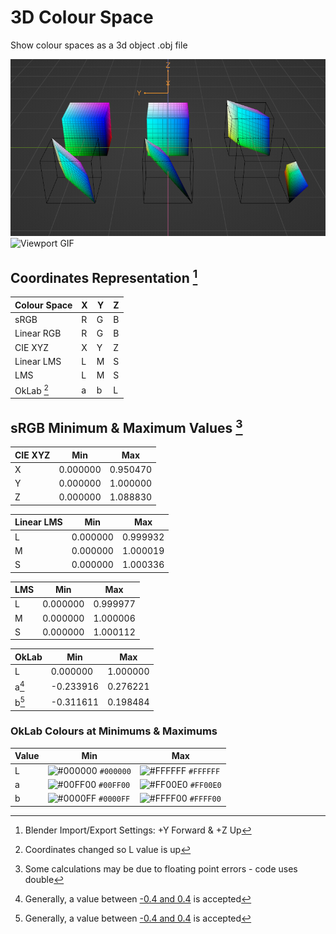 # 3D Colour Space
Show colour spaces as a 3d object .obj file

![Viewport](data/viewport.png)
![Viewport GIF](data/viewport_gif.gif)
<!-- https://convertio.co -->

## Coordinates Representation [^1]

| Colour Space | X | Y | Z |
| --- | --- | --- | --- |
| sRGB | R | G | B |
| Linear RGB | R | G | B |
| CIE XYZ | X | Y | Z |
| Linear LMS | L | M | S |
| LMS | L | M | S |
| OkLab [^2] | a | b | L |

## sRGB Minimum & Maximum Values [^3]

| CIE XYZ | Min | Max |
|---|---|---|
| X | 0.000000 | 0.950470 |
| Y | 0.000000 | 1.000000 |
| Z | 0.000000 | 1.088830 |

| Linear LMS | Min | Max |
|---|---|---|
| L | 0.000000 | 0.999932 |
| M | 0.000000 | 1.000019 |
| S | 0.000000 | 1.000336 |

| LMS | Min | Max |
|---|---|---|
| L | 0.000000 | 0.999977 |
| M | 0.000000 | 1.000006 |
| S | 0.000000 | 1.000112 |

| OkLab | Min | Max |
|---|---|---|
| L     |  0.000000 | 1.000000 |
| a[^4] | -0.233916 | 0.276221 |
| b[^4] | -0.311611 | 0.198484 |

### OkLab Colours at Minimums & Maximums

| Value | Min | Max |
|---|---|---|
| L | ![#000000](https://placehold.co/15x15/000000/000000.png) `#000000` | ![#FFFFFF](https://placehold.co/15x15/FFFFFF/FFFFFF.png) `#FFFFFF` |
| a | ![#00FF00](https://placehold.co/15x15/00FF00/00FF00.png) `#00FF00` | ![#FF00E0](https://placehold.co/15x15/FF00E0/FF00E0.png) `#FF00E0` |
| b | ![#0000FF](https://placehold.co/15x15/0000FF/0000FF.png) `#0000FF` | ![#FFFF00](https://placehold.co/15x15/FFFF00/FFFF00.png) `#FFFF00` |

[^1]: Blender Import/Export Settings: +Y Forward & +Z Up
[^2]: Coordinates changed so L value is up
[^3]: Some calculations may be due to floating point errors - code uses double
[^4]: Generally, a value between [-0.4 and 0.4](https://bit.ly/3VJBNl6) is accepted